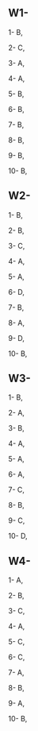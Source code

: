 ## W1-
1- B,

2- C,

3- A,

4- A,

5- B,

6- B,

7- B,

8- B,

9- B,

10- B,


## W2-

1- B,

2- B,

3- C,

4- A,

5- A,

6- D,

7- B,

8- A,

9- D,

10- B,


## W3-

1- B,

2- A,

3- B,

4- A,

5- A,

6- A,

7- C,

8- B,

9- C,

10- D,

## W4-

1- A,

2- B,

3- C,

4- A,

5- C,

6- C,

7- A,

8- B,

9- A,

10- B,

